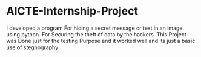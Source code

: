 # AICTE-Internship-Project
I developed a program For hiding a secret message or text in an image using python. For Securing the theft of data by the hackers.
This Project was Done just for the testing Purpose and it worked well and its just a basic use of stegnography
